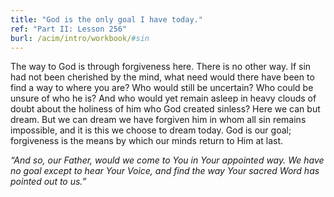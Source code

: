 ```yaml
---
title: "God is the only goal I have today."
ref: "Part II: Lesson 256"
burl: /acim/intro/workbook/#sin
---
```


The way to God is through forgiveness here. There is no other way. If
sin had not been cherished by the mind, what need would there have been
to find a way to where you are? Who would still be uncertain? Who could
be unsure of who he is? And who would yet remain asleep in heavy clouds
of doubt about the holiness of him who God created sinless? Here we can
but dream. But we can dream we have forgiven him in whom all sin remains
impossible, and it is this we choose to dream today. God is our goal;
forgiveness is the means by which our minds return to Him at last.

*“And so, our Father, would we come to You in Your appointed way. We have
no goal except to hear Your Voice, and find the way Your sacred Word has
pointed out to us.”*

